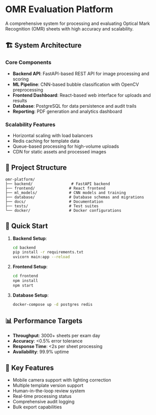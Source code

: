 # OMR Evaluation Platform

A comprehensive system for processing and evaluating Optical Mark Recognition (OMR) sheets with high accuracy and scalability.

## 🏗️ System Architecture

### Core Components
- **Backend API**: FastAPI-based REST API for image processing and scoring
- **ML Pipeline**: CNN-based bubble classification with OpenCV preprocessing
- **Frontend Dashboard**: React-based web interface for uploads and results
- **Database**: PostgreSQL for data persistence and audit trails
- **Reporting**: PDF generation and analytics dashboard

### Scalability Features
- Horizontal scaling with load balancers
- Redis caching for template data
- Queue-based processing for high-volume uploads
- CDN for static assets and processed images

## 📁 Project Structure

```
omr-platform/
├── backend/                 # FastAPI backend
├── frontend/               # React frontend
├── ml_models/              # CNN models and training
├── database/               # Database schemas and migrations
├── docs/                   # Documentation
├── tests/                  # Test suites
└── docker/                 # Docker configurations
```

## 🚀 Quick Start

1. **Backend Setup**:
   ```bash
   cd backend
   pip install -r requirements.txt
   uvicorn main:app --reload
   ```

2. **Frontend Setup**:
   ```bash
   cd frontend
   npm install
   npm start
   ```

3. **Database Setup**:
   ```bash
   docker-compose up -d postgres redis
   ```

## 📊 Performance Targets

- **Throughput**: 3000+ sheets per exam day
- **Accuracy**: <0.5% error tolerance
- **Response Time**: <2s per sheet processing
- **Availability**: 99.9% uptime

## 🔧 Key Features

- Mobile camera support with lighting correction
- Multiple template version support
- Human-in-the-loop review system
- Real-time processing status
- Comprehensive audit logging
- Bulk export capabilities


